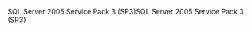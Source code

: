 <span data-ttu-id="3cd81-101">SQL Server 2005 Service Pack 3 (SP3)</span><span class="sxs-lookup"><span data-stu-id="3cd81-101">SQL Server 2005 Service Pack 3 (SP3)</span></span>